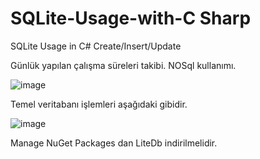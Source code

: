 # SQLite-Usage-with-C Sharp
SQLite Usage in C#  Create/Insert/Update

Günlük yapılan çalışma süreleri takibi. NOSql kullanımı.


![image](https://user-images.githubusercontent.com/82088135/225113324-76427edc-f1cc-490b-a455-3e00f2a6f954.png)

Temel veritabanı işlemleri aşağıdaki gibidir.

![image](https://user-images.githubusercontent.com/82088135/225113590-0a72d769-3094-4bc4-bd20-cdb572852972.png)


Manage NuGet Packages dan LiteDb indirilmelidir.
